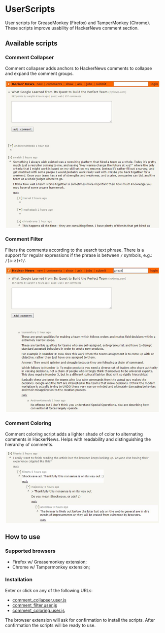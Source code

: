 # UserScripts
User scripts for GreaseMonkey (Firefox) and TamperMonkey (Chrome). These scripts improve usability of HackerNews comment section.

## Available scripts

### Comment Collapser
Comment collapser adds anchors to HackerNews comments to collapse and expand the comment groups.

![Comment Collapser](https://raw.githubusercontent.com/PauliusLabanauskis/UserScripts/master/img/collapsing.jpg)

### Comment Filter
 Filters the comments according to the search text phrase. There is a support for regular expressions if the phrase is between `/` symbols, e.g.: `/[a-z]+?/`.

![Comment Filter](https://raw.githubusercontent.com/PauliusLabanauskis/UserScripts/master/img/filter.jpg)

### Comment Coloring
Comment coloring script adds a lighter shade of color to alternating comments in HackerNews. Helps with readability and distinguishing the hierarchy of comments.

![Comment Coloring](https://raw.githubusercontent.com/PauliusLabanauskis/UserScripts/master/img/coloring.jpg)

## How to use

### Supported browsers
* Firefox w/ Greasemonkey extension;
* Chrome w/ Tampermonkey extension;

### Installation
Enter or click on any of the following URLs:
* [comment_collapser.user.js](https://raw.githubusercontent.com/PauliusLabanauskis/UserScripts/master/src/comment_collapser.user.js)
* [comment_filter.user.js](https://raw.githubusercontent.com/PauliusLabanauskis/UserScripts/master/src/comment_filter.user.js)
* [comment_coloring.user.js](https://raw.githubusercontent.com/PauliusLabanauskis/UserScripts/master/src/comment_coloring.user.js)

The browser extension will ask for confirmation to install the scripts. After confirmation the scripts will be ready to use.